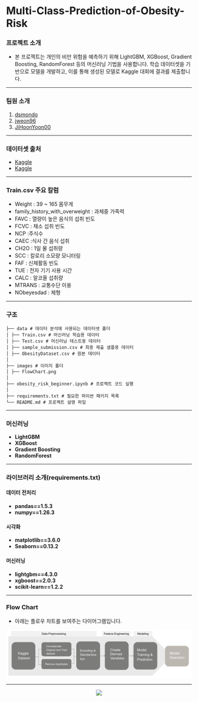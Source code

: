 # Multi-Class-Prediction-of-Obesity-Risk

### 프로젝트 소개
- 본 프로젝트는 개인의 비만 위험을 예측하기 위해 LightGBM, XGBoost, Gradient Boosting, RandomForest 등의 머신러닝 기법을 사용합니다. 학습 데이터셋을 기반으로 모델을 개발하고, 이를 통해 생성된 모델로 Kaggle 대회에 결과를 제출합니다.

---
### 팀원 소개
1. [dsmondo](https://github.com/dsmondo)
2. [jweon96](https://github.com/jweon96)
3. [JiHoonYoon00](https://github.com/JiHoonYoon00)
---
### 데이터셋 출처
- [Kaggle](https://www.kaggle.com/competitions/playground-series-s4e2/data)
- [Kaggle](https://www.kaggle.com/datasets/aravindpcoder/obesity-or-cvd-risk-classifyregressorcluster)
---
### Train.csv 주요 칼럼
- Weight : 39 ~ 165 몸무게
- family_history_with_overweight : 과체중 가족력
- FAVC : 열량이 높은 음식의 섭취 빈도
- FCVC : 채소 섭취 빈도
- NCP :주식수
- CAEC :식사 간 음식 섭취
- CH2O : 1일 물 섭취량
- SCC : 칼로리 소모량 모니터링
- FAF : 신체활동 빈도
- TUE : 전자 기기 사용 시간
- CALC : 알코올 섭취량
- MTRANS : 교통수단 이용
- NObeyesdad : 체형
---
### 구조
```
├── data # 데이터 분석에 사용되는 데이터셋 폴더
│ ├── Train.csv # 머신러닝 학습용 데이터
│ ├── Test.csv # 머신러닝 테스트용 데이터
│ ├── sample_submission.csv # 최종 제출 샘플용 데이터
│ ├── ObesityDataset.csv # 원본 데이터
│ 
├── images # 이미지 폴더
│ ├── FlowChart.png
│   
├── obesity_risk_beginner.ipynb # 프로젝트 코드 실행
│ 
├── requirements.txt # 필요한 파이썬 패키지 목록
└── README.md # 프로젝트 설명 파일
```
---
###  머신러닝
- **LightGBM** 
- **XGBoost** 
- **Gradient Boosting** 
- **RandomForest** 
---
### 라이브러리 소개(requirements.txt)
#### 데이터 전처리      
- **pandas==1.5.3**
- **numpy==1.26.3**
#### 시각화
- **matplotlib==3.6.0**
- **Seaborn==0.13.2**
#### 머신러닝
- **lightgbm==4.3.0**
- **xgboost==2.0.3**
- **scikit-learn==1.2.2**
---
### Flow Chart
- 아래는 플로우 차트를 보여주는 다이어그램입니다.
<img src="https://github.com/JiHoonYoon00/Multi-Class-Prediction-of-Obesity-Risk/blob/main/images/FlowChart.png"/>

---
<p align="center">
   <img src="https://img.shields.io/badge/language-python-blue?style"/>
</p>

